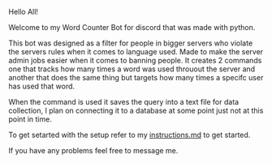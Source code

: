 Hello All!

Welcome to my Word Counter Bot for discord that was made with python.

This bot was designed as a filter for people in bigger servers who violate the servers rules when it comes to language used. Made to make the server admin jobs easier when it comes to banning people. It creates 2 commands one that tracks how many times a word was used throuout the server and another that does the same thing but targets how many times a specifc user has used that word. 

When the command is used it saves the query into a text file for data collection, I plan on connecting it to a database at some point just not at this point in time.

To get setarted with the setup refer to my [instructions.md](installation.md) to get started.

If you have any problems feel free to message me. 
